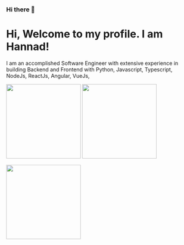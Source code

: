 ### Hi there 👋

<!--
**hannadrehman/hannadrehman** is a ✨ _special_ ✨ repository because its `README.md` (this file) appears on your GitHub profile.

Here are some ideas to get you started:

- 🔭 I’m currently working on ...
- 🌱 I’m currently learning ...
- 👯 I’m looking to collaborate on ...
- 🤔 I’m looking for help with ...
- 💬 Ask me about ...
- 📫 How to reach me: ...
- 😄 Pronouns: ...
- ⚡ Fun fact: ...
-->

# Hi, Welcome to my profile. I am Hannad!

I am an accomplished Software Engineer with extensive experience in building Backend and Frontend with Python, Javascript, Typescript, NodeJs, ReactJs, Angular, VueJs,


<div>
<a>
  <img height=200 align="center" src="https://github-readme-stats.vercel.app/api?username=hannadrehman&show_icons=true&theme=dracula" />
</a>
<a>
  <img height=200 align="center" src="https://github-readme-stats.vercel.app/api/top-langs/?username=hannadrehman&show_icons=true&theme=dracula" />
</a>
</div>
<br />
<div>
  <a>
  <img height=200 align="center" src="https://github-readme-stats.vercel.app/api/pin/?username=thepracticaldev&repo=dev.to" />
</a>
</div>
